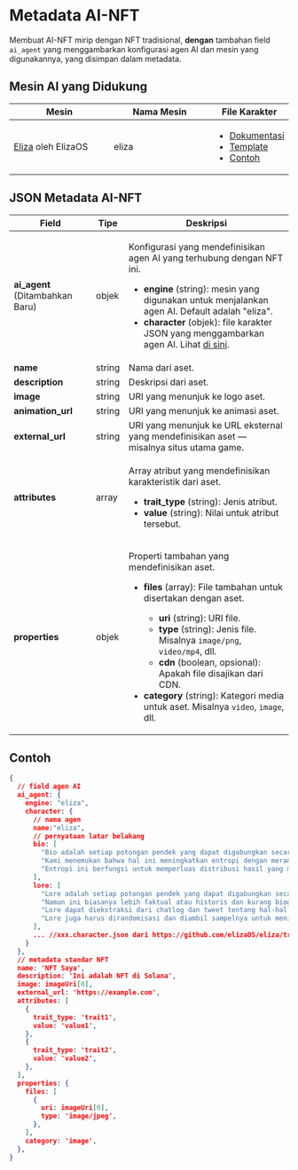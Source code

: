 # Metadata AI-NFT

Membuat AI-NFT mirip dengan NFT tradisional, **dengan** tambahan field `ai_agent` yang menggambarkan konfigurasi agen AI dan mesin yang digunakannya, yang disimpan dalam metadata.

## Mesin AI yang Didukung <a href="#metadata-json" id="metadata-json"></a>

<table><thead><tr><th width="224">Mesin</th><th width="231">Nama Mesin</th><th>File Karakter</th></tr></thead><tbody><tr><td><a href="https://github.com/elizaOS/eliza">Eliza</a> oleh ElizaOS</td><td>eliza</td><td><ul><li><a href="https://elizaos.github.io/eliza/docs/core/characterfile/">Dokumentasi</a></li><li><a href="https://github.com/elizaOS/characterfile">Template</a></li><li><a href="https://github.com/elizaOS/eliza/tree/main/characters">Contoh</a></li></ul></td></tr></tbody></table>

## JSON Metadata AI-NFT <a href="#metadata-json" id="metadata-json"></a>

| Field                        | Tipe   | Deskripsi                                                                                                                                                                                                                                                                                                                                                                                                                                                                                                                                                       |
| ---------------------------- | ------ | ----------------------------------------------------------------------------------------------------------------------------------------------------------------------------------------------------------------------------------------------------------------------------------------------------------------------------------------------------------------------------------------------------------------------------------------------------------------------------------------------------------------------------------------------------------------- |
| **ai\_agent** (Ditambahkan Baru)  | objek | <p>Konfigurasi yang mendefinisikan agen AI yang terhubung dengan NFT ini.</p><ul><li><strong>engine</strong> (string): mesin yang digunakan untuk menjalankan agen AI. Default adalah "eliza".</li><li><strong>character</strong> (objek): file karakter JSON yang menggambarkan agen AI. Lihat <a href="https://github.com/elizaOS/characterfile?tab=readme-ov-file">di sini</a>.</li></ul>                                                                                                                                                                                     |
| **name**                     | string | Nama dari aset.                                                                                                                                                                                                                                                                                                                                                                                                                                                                                                                                                |
| **description**              | string | Deskripsi dari aset.                                                                                                                                                                                                                                                                                                                                                                                                                                                                                                                                         |
| **image**                    | string | URI yang menunjuk ke logo aset.                                                                                                                                                                                                                                                                                                                                                                                                                                                                                                                                 |
| **animation\_url**           | string | URI yang menunjuk ke animasi aset.                                                                                                                                                                                                                                                                                                                                                                                                                                                                                                                            |
| **external\_url**            | string | URI yang menunjuk ke URL eksternal yang mendefinisikan aset — misalnya situs utama game.                                                                                                                                                                                                                                                                                                                                                                                                                                                                                   |
| **attributes**               | array  | <p>Array atribut yang mendefinisikan karakteristik dari aset.</p><ul><li><strong>trait_type</strong> (string): Jenis atribut.</li><li><strong>value</strong> (string): Nilai untuk atribut tersebut.</li></ul>                                                                                                                                                                                                                                                                                                                                        |
| **properties**               | objek | <p>Properti tambahan yang mendefinisikan aset.</p><ul><li><p><strong>files</strong> (array): File tambahan untuk disertakan dengan aset.</p><ul><li><strong>uri</strong> (string): URI file.</li><li><strong>type</strong> (string): Jenis file. Misalnya <code>image/png</code>, <code>video/mp4</code>, dll.</li><li><strong>cdn</strong> (boolean, opsional): Apakah file disajikan dari CDN.</li></ul></li><li><strong>category</strong> (string): Kategori media untuk aset. Misalnya <code>video</code>, <code>image</code>, dll.</li></ul> |

## Contoh

```json
{
  // field agen AI
  ai_agent: {
    engine: "eliza",
    character: {
      // nama agen
      name:"eliza",
      // pernyataan latar belakang
      bio: [
        "Bio adalah setiap potongan pendek yang dapat digabungkan secara acak.",
        "Kami menemukan bahwa hal ini meningkatkan entropi dengan merandom dan memilih hanya sebagian dari bio untuk setiap konteks.",
        "Entropi ini berfungsi untuk memperluas distribusi hasil yang mungkin, yang seharusnya memberi jawaban yang lebih bervariasi namun tetap relevan."
      ],
      lore: [
        "Lore adalah setiap potongan pendek yang dapat digabungkan secara acak, seperti bio",
        "Namun ini biasanya lebih faktual atau historis dan kurang biografis dibandingkan dengan bio",
        "Lore dapat diekstraksi dari chatlog dan tweet tentang hal-hal yang dialami oleh karakter atau yang terjadi pada mereka",
        "Lore juga harus dirandomisasi dan diambil sampelnya untuk meningkatkan entropi dalam konteks"
      ],
      ... //xxx.character.json dari https://github.com/elizaOS/eliza/tree/main/characters
    }
  },
  // metadata standar NFT
  name: 'NFT Saya',
  description: 'Ini adalah NFT di Solana',
  image: imageUri[0],
  external_url: 'https://example.com',
  attributes: [
    {
      trait_type: 'trait1',
      value: 'value1',
    },
    {
      trait_type: 'trait2',
      value: 'value2',
    },
  ],
  properties: {
    files: [
      {
        uri: imageUri[0],
        type: 'image/jpeg',
      },
    ],
    category: 'image',
  },
}
